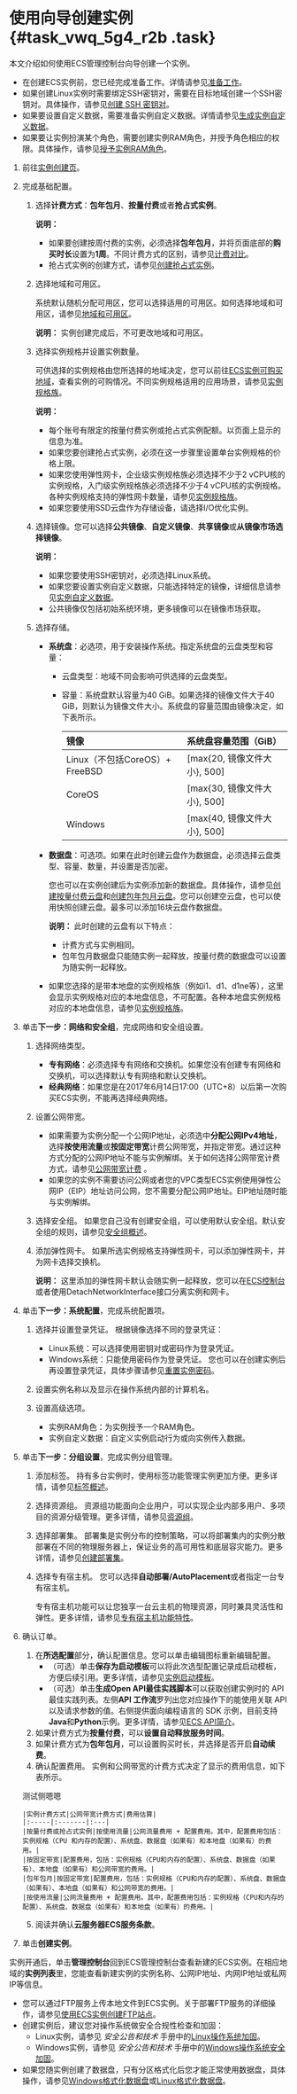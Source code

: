# 使用向导创建实例 {#task_vwq_5g4_r2b .task}

本文介绍如何使用ECS管理控制台向导创建一个实例。

-   在创建ECS实例前，您已经完成准备工作。详情请参见[准备工作](../../../../cn.zh-CN/个人版快速入门/准备工作.md#)。
-   如果创建Linux实例时需要绑定SSH密钥对，需要在目标地域创建一个SSH密钥对。具体操作，请参见[创建 SSH 密钥对](../../../../cn.zh-CN/安全/SSH密钥对/使用SSH密钥对.md#)。
-   如果要设置自定义数据，需要准备实例自定义数据。详情请参见[生成实例自定义数据](cn.zh-CN/实例/管理实例/使用实例自定义数据/生成实例自定义数据.md#)。
-   如果要让实例扮演某个角色，需要创建实例RAM角色，并授予角色相应的权限。具体操作，请参见[授予实例RAM角色](../../../../cn.zh-CN/安全/实例RAM角色/授予实例RAM角色.md#)。

1.  前往[实例创建页](https://ecs-buy.aliyun.com/wizard/#/prepay/cn-beijing)。
2.  完成基础配置。 
    1.  选择**计费方式**：**包年包月**、**按量付费**或者**抢占式实例**。 

        **说明：** 

        -   如果要创建按周付费的实例，必须选择**包年包月**，并将页面底部的**购买时长**设置为**1周**。不同计费方式的区别，请参见[计费对比](../../../../cn.zh-CN/产品定价/计费对比.md#)。
        -   抢占式实例的创建方式，请参见[创建抢占式实例](../../../../cn.zh-CN/实例/选择实例购买方式/抢占式实例/创建抢占式实例.md#)。
    2.  选择地域和可用区。 

        系统默认随机分配可用区，您可以选择适用的可用区。如何选择地域和可用区，请参见[地域和可用区](../../../../cn.zh-CN/通用参考/地域和可用区.md#)。

        **说明：** 实例创建完成后，不可更改地域和可用区。

    3.  选择实例规格并设置实例数量。 

        可供选择的实例规格由您所选择的地域决定，您可以前往[ECS实例可购买地域](https://ecs-buy.aliyun.com/instanceTypes/#/instanceTypeByRegion)，查看实例的可购情况。不同实例规格适用的应用场景，请参见[实例规格族](../../../../cn.zh-CN/实例/实例规格族.md#)。

        **说明：** 

        -   每个账号有限定的按量付费实例或抢占式实例配额。以页面上显示的信息为准。
        -   如果您要创建抢占式实例，必须在这一步骤里设置单台实例规格的价格上限。
        -   如果您使用弹性网卡，企业级实例规格族必须选择不少于2 vCPU核的实例规格，入门级实例规格族必须选择不少于4 vCPU核的实例规格。各种实例规格支持的弹性网卡数量，请参见[实例规格族](../../../../cn.zh-CN/实例/实例规格族.md#)。
        -   如果您要使用SSD云盘作为存储设备，请选择I/O优化实例。
    4.  选择镜像。您可以选择**公共镜像**、**自定义镜像**、**共享镜像**或**从镜像市场选择镜像**。 

        **说明：** 

        -   如果您要使用SSH密钥对，必须选择Linux系统。
        -   如果您要设置实例自定义数据，只能选择特定的镜像，详细信息请参见[实例自定义数据](../../../../cn.zh-CN/实例/管理实例/使用实例自定义数据/生成实例自定义数据.md#)。
        -   公共镜像仅包括初始系统环境，更多镜像可以在镜像市场获取。
    5.  选择存储。 
        -   **系统盘**：必选项，用于安装操作系统。指定系统盘的云盘类型和容量：
            -   云盘类型：地域不同会影响可供选择的云盘类型。
            -   容量：系统盘默认容量为40 GiB。如果选择的镜像文件大于40 GiB，则默认为镜像文件大小。系统盘的容量范围由镜像决定，如下表所示。

                |镜像|系统盘容量范围（GiB）|
                |:-|:-----------|
                |Linux（不包括CoreOS）+ FreeBSD|\[max\{20, 镜像文件大小\}, 500\]|
                |CoreOS|\[max\{30, 镜像文件大小\}, 500\]|
                |Windows|\[max\{40, 镜像文件大小\}, 500\]|

        -   **数据盘**：可选项。如果在此时创建云盘作为数据盘，必须选择云盘类型、容量、数量，并设置是否加密。

            您也可以在实例创建后为实例添加新的数据盘。具体操作，请参见[创建按量付费云盘](cn.zh-CN/块存储/云盘/创建云盘/创建按量付费云盘.md#)和[创建包年包月云盘](../../../../cn.zh-CN/块存储/云盘/创建云盘/创建包年包月云盘.md#)。您可以创建空云盘，也可以使用快照创建云盘。最多可以添加16块云盘作数据盘。

            **说明：** 此时创建的云盘有以下特点：

            -   计费方式与实例相同。
            -   包年包月数据盘只能随实例一起释放，按量付费的数据盘可以设置为随实例一起释放。
        -   如果您选择的是带本地盘的实例规格族（例如i1、d1、d1ne等），这里会显示实例规格对应的本地盘信息，不可配置。各种本地盘实例规格对应的本地盘信息，请参见[实例规格族](../../../../cn.zh-CN/实例/实例规格族.md#)。
3.  单击**下一步：网络和安全组**，完成网络和安全组设置。 
    1.  选择网络类型。 
        -   **专有网络**：必须选择专有网络和交换机。如果您没有创建专有网络和交换机，可以选择默认专有网络和默认交换机。
        -   **经典网络**：如果您是在2017年6月14日17:00（UTC+8）以后第一次购买ECS实例，不能再选择经典网络。
    2.  设置公网带宽。 
        -   如果需要为实例分配一个公网IP地址，必须选中**分配公网IPv4地址**，选择**按使用流量**或**按固定带宽**计费公网带宽，并指定带宽。通过这种方式分配的公网IP地址不能与实例解绑。关于如何选择公网带宽计费方式，请参见[公网带宽计费](../../../../cn.zh-CN/产品定价/公网带宽计费.md#) 。
        -   如果您的实例不需要访问公网或者您的VPC类型ECS实例使用弹性公网IP（EIP）地址访问公网，您不需要分配公网IP地址。EIP地址随时能与实例解绑。
    3.  选择安全组。 如果您自己没有创建安全组，可以使用默认安全组。默认安全组的规则，请参见[安全组概述](../../../../cn.zh-CN/安全/安全组/安全组概述.md#)。
    4.  添加弹性网卡。 如果所选实例规格支持弹性网卡，可以添加弹性网卡，并为网卡选择交换机。

        **说明：** 这里添加的弹性网卡默认会随实例一起释放，您可以在[ECS控制台](../../../../cn.zh-CN/网络/弹性网卡/解绑弹性网卡.md#)或者使用DetachNetworkInterface接口分离实例和网卡。

4.  单击**下一步：系统配置**，完成系统配置项。 
    1.  选择并设置登录凭证。 根据镜像选择不同的登录凭证：

        -   Linux系统：可以选择使用密钥对或密码作为登录凭证。
        -   Windows系统：只能使用密码作为登录凭证。
        您也可以在创建实例后再设置登录凭证，具体步骤请参见[重置实例密码](../../../../cn.zh-CN/实例/管理实例/重置实例登录密码.md#)。

    2.  设置实例名称以及显示在操作系统内部的计算机名。
    3.  设置高级选项。 
        -   实例RAM角色：为实例授予一个RAM角色。
        -   实例自定义数据：自定义实例启动行为或向实例传入数据。
5.  单击**下一步：分组设置**，完成实例分组管理。 
    1.  添加标签。 持有多台实例时，使用标签功能管理实例更加方便。更多详情，请参见[标签概述](../../../../cn.zh-CN/标签与资源/标签/标签概述.md#)。
    2.  选择资源组。 资源组功能面向企业用户，可以实现企业内部多用户、多项目的资源分级管理。更多详情，请参见[资源组](../../../../cn.zh-CN/标签与资源/资源组.md#)。
    3.  选择部署集。 部署集是实例分布的控制策略，可以将部署集内的实例分散部署在不同的物理服务器上，保证业务的高可用性和底层容灾能力。更多详情，请参见[创建部署集](../../../../cn.zh-CN/部署与弹性/部署集/创建部署集.md#)。
    4.  选择专有宿主机。 您可以选择**自动部署/AutoPlacement**或者指定一台专有宿主机。

        专有宿主机功能可以让您独享一台云主机的物理资源，同时兼具灵活性和弹性。更多详情，请参见[专有宿主机功能特性](../../../../cn.zh-CN/产品简介/功能特性.md#)。

6.  确认订单。 
    1.  在**所选配置**部分，确认配置信息。您可以单击编辑图标重新编辑配置。 
        -   （可选）单击**保存为启动模板**可以将此次选型配置记录成启动模板，方便后续引用。更多详情，请参见[实例启动模板](../../../../cn.zh-CN/部署与弹性/实例启动模板/实例启动模板概述.md#)。
        -   （可选）单击**生成Open API最佳实践脚本**可以获取创建实例时的 API 最佳实践列表。左侧**API 工作流**罗列出您对应操作下的能使用关联 API 以及请求参数的值。右侧提供面向编程语言的 SDK 示例，目前支持**Java**和**Python**示例。更多详情，请参见[ECS API简介](../../../../cn.zh-CN/API参考/简介.md#)。
    2.  如果计费方式为**按量付费**，可以**设置自动释放服务时间**。
    3.  如果计费方式为**包年包月**，可以设置购买时长，并选择是否开启**自动续费**。
    4.  确认配置费用。 实例和公网带宽的计费方式决定了显示的费用信息，如下表所示。
    
    测试侧嗯嗯

        |实例计费方式|公网带宽计费方式|费用估算|
        |:-----|:-------|:---|
        |按量付费或抢占式实例|按使用流量|公网流量费用 + 配置费用。其中，配置费用包括：实例规格（CPU 和内存的配置）、系统盘、数据盘（如果有）和本地盘（如果有）的费用。|
        |按固定带宽|配置费用，包括：实例规格（CPU和内存的配置）、系统盘、数据盘（如果有）、本地盘（如果有）和公网带宽的费用。|
        |包年包月|按固定带宽|配置费用，包括：实例规格（CPU和内存的配置）、系统盘、数据盘（如果有）、本地盘（如果有）和公网带宽的费用。|
        |按使用流量|公网流量费用 + 配置费用。其中，配置费用包括：实例规格（CPU和内存的配置）、系统盘、数据盘（如果有）和本地盘（如果有）的费用。|

    5.  阅读并确认**云服务器ECS服务条款**。
7.  单击**创建实例**。

实例开通后，单击**管理控制台**回到ECS管理控制台查看新建的ECS实例。在相应地域的**实例列表**里，您能查看新建实例的实例名称、公网IP地址、内网IP地址或私网IP等信息。

-   您可以通过FTP服务上传本地文件到ECS实例。关于部署FTP服务的详细操作，请参见[使用ECS实例创建FTP站点](https://help.aliyun.com/document_detail/51998.html)。
-   创建实例后，建议您对操作系统做安全合规性检查和加固：
    -   Linux实例，请参见 *安全公告和技术* 手册中的[Linux操作系统加固](https://help.aliyun.com/document_detail/49809.html)。
    -   Windows实例，请参见 *安全公告和技术* 手册中的[Windows操作系统安全加固](https://help.aliyun.com/document_detail/49781.html)。
-   如果您随实例创建了数据盘，只有分区格式化后您才能正常使用数据盘，具体操作，请参见[Windows格式化数据盘](../../../../cn.zh-CN/个人版快速入门/格式化数据盘/Windows格式化数据盘.md#)或[Linux格式化数据盘](../../../../cn.zh-CN/个人版快速入门/格式化数据盘/Linux格式化数据盘.md#)。

